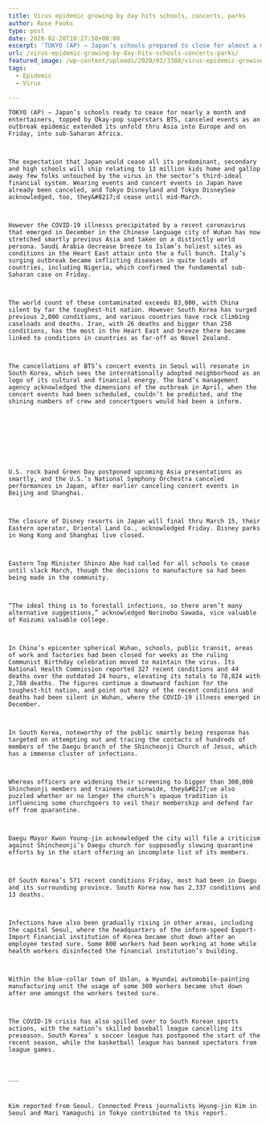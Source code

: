```yaml
---
title: Virus epidemic growing by day hits schools, concerts, parks
author: Rose Fooks
type: post
date: 2020-02-28T10:27:50+00:00
excerpt: 'TOKYO (AP) — Japan’s schools prepared to close for almost a month and entertainers, topped by K-pop superstars BTS, canceled events as a virus epidemic extended its spread through Asia into Europe and on Friday, into sub-Saharan Africa.The expectation that Japan would close all its elementary, secondary and high schools will send nearly 13 million&hellip;'
url: /virus-epidemic-growing-by-day-hits-schools-concerts-parks/
featured_image: /wp-content/uploads/2020/02/3388/virus-epidemic-growing-by-day-hits-schools-concerts-parks.jpg
tags:
  - Epidemic
  - Virus

---
```

  
    TOKYO (AP) — Japan’s schools ready to cease for nearly a month and entertainers, topped by Okay-pop superstars BTS, canceled events as an outbreak epidemic extended its unfold thru Asia into Europe and on Friday, into sub-Saharan Africa.
  
  
  
    The expectation that Japan would cease all its predominant, secondary and high schools will ship relating to 13 million kids home and gallop away few folks untouched by the virus in the sector’s third-ideal financial system. Wearing events and concert events in Japan have already been canceled, and Tokyo Disneyland and Tokyo DisneySea acknowledged, too, they&#8217;d cease until mid-March.
  
  
  
    However the COVID-19 illnesss precipitated by a recent coronavirus that emerged in December in the Chinese language city of Wuhan has now stretched smartly previous Asia and taken on a distinctly world persona. Saudi Arabia decrease breeze to Islam’s holiest sites as conditions in the Heart East attain into the a full bunch. Italy’s surging outbreak became inflicting diseases in quite loads of countries, including Nigeria, which confirmed the fundamental sub-Saharan case on Friday.
  
  
  
    The world count of these contaminated exceeds 83,000, with China silent by far the toughest-hit nation. However South Korea has surged previous 2,000 conditions, and various countries have rock climbing caseloads and deaths. Iran, with 26 deaths and bigger than 250 conditions, has the most in the Heart East and breeze there became linked to conditions in countries as far-off as Novel Zealand.
  
  
  
    The cancellations of BTS’s concert events in Seoul will resonate in South Korea, which sees the internationally adopted neighborhood as an logo of its cultural and financial energy. The band’s management agency acknowledged the dimensions of the outbreak in April, when the concert events had been scheduled, couldn’t be predicted, and the shining numbers of crew and concertgoers would had been a inform.
  
  
  
  
  
  
  
  
  
    U.S. rock band Green Day postponed upcoming Asia presentations as smartly, and the U.S.’s National Symphony Orchestra canceled performances in Japan, after earlier canceling concert events in Beijing and Shanghai.
  
  
  
    The closure of Disney resorts in Japan will final thru March 15, their Eastern operator, Oriental Land Co., acknowledged Friday. Disney parks in Hong Kong and Shanghai live closed.
  
  
  
    Eastern Top Minister Shinzo Abe had called for all schools to cease until slack March, though the decisions to manufacture so had been being made in the community.
  
  
  
    “The ideal thing is to forestall infections, so there aren’t many alternative suggestions,” acknowledged Norinobu Sawada, vice valuable of Koizumi valuable college.
  
  
  
    In China’s epicenter spherical Wuhan, schools, public transit, areas of work and factories had been closed for weeks as the ruling Communist Birthday celebration moved to maintain the virus. Its National Health Commission reported 327 recent conditions and 44 deaths over the outdated 24 hours, elevating its totals to 78,824 with 2,788 deaths. The figures continue a downward fashion for the toughest-hit nation, and point out many of the recent conditions and deaths had been silent in Wuhan, where the COVID-19 illness emerged in December.
  
  
  
    In South Korea, noteworthy of the public smartly being response has targeted on attempting out and tracing the contacts of hundreds of members of the Daegu branch of the Shincheonji Church of Jesus, which has a immense cluster of infections.
  
  
  
    Whereas officers are widening their screening to bigger than 300,000 Shincheonji members and trainees nationwide, they&#8217;ve also puzzled whether or no longer the church’s opaque tradition is influencing some churchgoers to veil their membership and defend far off from quarantine.
  
  
  
    Daegu Mayor Kwon Young-jin acknowledged the city will file a criticism against Shincheonji’s Daegu church for supposedly slowing quarantine efforts by in the start offering an incomplete list of its members.
  
  
  
    Of South Korea’s 571 recent conditions Friday, most had been in Daegu and its surrounding province. South Korea now has 2,337 conditions and 13 deaths.
  
  
  
    Infections have also been gradually rising in other areas, including the capital Seoul, where the headquarters of the inform-speed Export-Import Financial institution of Korea became shut down after an employee tested sure. Some 800 workers had been working at home while health workers disinfected the financial institution’s building.
  
  
  
    Within the blue-collar town of Uslan, a Hyundai automobile-painting manufacturing unit the usage of some 300 workers became shut down after one amongst the workers tested sure.
  
  
  
    The COVID-19 crisis has also spilled over to South Korean sports actions, with the nation’s skilled baseball league cancelling its preseason. South Korea’ s soccer league has postponed the start of the recent season, while the basketball league has banned spectators from league games.
  
  
  
    ___
  
  
  
    Kim reported from Seoul. Connected Press journalists Hyung-jin Kim in Seoul and Mari Yamaguchi in Tokyo contributed to this report.
  
